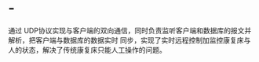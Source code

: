 # -
通过 UDP协议实现与客户端的双向通信，同时负责监听客户端和数据库的报文并解析，把客户端与数据库的数据实时 同步，实现了实时远程控制加监控康复床与人的状态，解决了传统康复床只能人工操作的问题。

